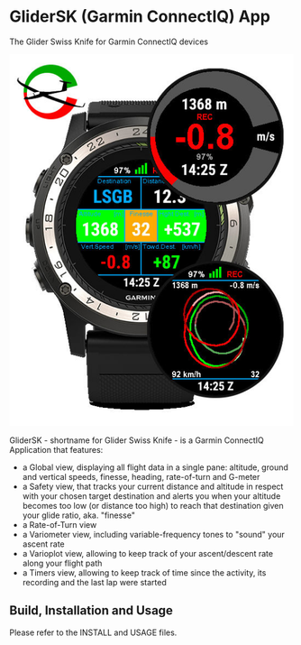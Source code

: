 GliderSK (Garmin ConnectIQ) App
===============================
The Glider Swiss Knife for Garmin ConnectIQ devices


   ![GliderSK-Overview](/GliderSK-Overview.jpg)


GliderSK - shortname for Glider Swiss Knife - is a Garmin ConnectIQ Application
that features:
 - a Global view, displaying all flight data in a single pane: altitude,
   ground and vertical speeds, finesse, heading, rate-of-turn and G-meter
 - a Safety view, that tracks your current distance and altitude in respect
   with your chosen target destination and alerts you when your altitude
   becomes too low (or distance too high) to reach that destination given
   your glide ratio, aka. "finesse"
 - a Rate-of-Turn view
 - a Variometer view, including variable-frequency tones to "sound" your
   ascent rate
 - a Varioplot view, allowing to keep track of your ascent/descent rate
   along your flight path
 - a Timers view, allowing to keep track of time since the activity, its
   recording and the last lap were started


Build, Installation and Usage
-----------------------------

Please refer to the INSTALL and USAGE files.

